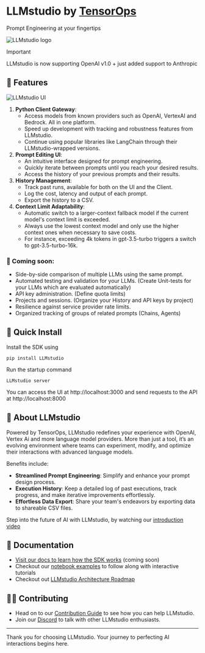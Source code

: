 # LLMstudio by [TensorOps](http://tensorops.ai "TensorOps")

Prompt Engineering at your fingertips

![LLMstudio logo](https://imgur.com/Xqsj6V2.gif)

> [!IMPORTANT]
> LLMstudio is now supporting OpenAI v1.0 + just added support to Anthropic


## 🌟 Features

![LLMstudio UI](https://imgur.com/zBnhtTN.png)

1.  **Python Client Gateway**:
    - Access models from known providers such as OpenAI, VertexAI and Bedrock. All in one platform.
    - Speed up development with tracking and robustness features from LLMstudio.
    - Continue using popular libraries like LangChain through their LLMstudio-wrapped versions.
3.  **Prompt Editing UI**:
    - An intuitive interface designed for prompt engineering. 
    - Quickly iterate between prompts until you reach your desired results.
    - Access the history of your previous prompts and their results.
5.  **History Management**:
    - Track past runs, available for both on the UI and the Client.
    - Log the cost, latency and output of each prompt.
    - Export the history to a CSV.
6.  **Context Limit Adaptability**:
    - Automatic switch to a larger-context fallback model if the current model's context limit is exceeded.
    - Always use the lowest context model and only use the higher context ones when necessary to save costs. 
    - For instance, exceeding 4k tokens in gpt-3.5-turbo triggers a switch to gpt-3.5-turbo-16k.
  



### 👀 Coming soon:

- Side-by-side comparison of multiple LLMs using the same prompt.
- Automated testing and validation for your LLMs. (Create Unit-tests for your LLMs which are evaluated automatically)
- API key administration. (Define quota limits)
- Projects and sessions. (Organize your History and API keys by project)
- Resilience against service provider rate limits.
- Organized tracking of groups of related prompts (Chains, Agents)


## 🚀 Quick Install

Install the SDK using

```
pip install LLMstudio
```

Run the startup command

```
LLMstudio server
```

You can access the UI at http://localhost:3000 and send requests to the API at http://localhost:8000

## 🤔 About LLMstudio

Powered by TensorOps, LLMstudio redefines your experience with OpenAI, Vertex Ai and more language model providers. More than just a tool, it’s an evolving environment where teams can experiment, modify, and optimize their interactions with advanced language models.

Benefits include:

- **Streamlined Prompt Engineering**: Simplify and enhance your prompt design process.
- **Execution History**: Keep a detailed log of past executions, track progress, and make iterative improvements effortlessly.
- **Effortless Data Export**: Share your team's endeavors by exporting data to shareable CSV files.

Step into the future of AI with LLMstudio, by watching our [introduction video](https://www.youtube.com/watch?v=I9h701fbD18)

## 📖 Documentation

- [Visit our docs to learn how the SDK works](https://docs.LLMstudio.ai) (coming soon)
- Checkout our [notebook examples](https://github.com/TensorOpsAI/LLMstudio/tree/main/examples) to follow along with interactive tutorials
- Checkout out [LLMstudio Architecture Roadmap](https://github.com/TensorOpsAI/LLMstudio/blob/main/docs/LLMstudio-architecture/LLMstudio-architecture-roadmap.md)

## 👨‍💻 Contributing

- Head on to our [Contribution Guide](https://github.com/TensorOpsAI/LLMstudio/tree/main/CONTRIBUTING.md) to see how you can help LLMstudio.
- Join our [Discord](https://discord.gg/4H4nufwPdg) to talk with other LLMstudio enthusiasts.

---

Thank you for choosing LLMstudio. Your journey to perfecting AI interactions begins here.
